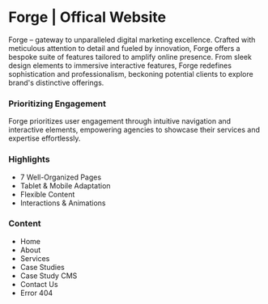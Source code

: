 # Forge | Offical Website

Forge – gateway to unparalleled digital marketing excellence. Crafted with meticulous attention to detail and fueled by innovation, Forge offers a bespoke suite of features tailored to amplify online presence. From sleek design elements to immersive interactive features, Forge redefines sophistication and professionalism, beckoning potential clients to explore brand's distinctive offerings.

### Prioritizing Engagement

Forge prioritizes user engagement through intuitive navigation and interactive elements, empowering agencies to showcase their services and expertise effortlessly. 

### Highlights

* 7 Well-Organized Pages
* Tablet & Mobile Adaptation
* Flexible Content
* Interactions & Animations

### Content

* Home
* About
* Services
* Case Studies
* Case Study CMS
* Contact Us
* Error 404